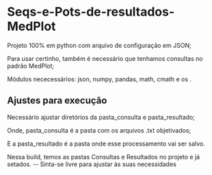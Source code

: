 # Seqs-e-Pots-de-resultados-MedPlot
Projeto 100% em python com arquivo de configuração em JSON;

Para usar certinho, também é necessário que tenhamos consultas no padrão MedPlot;

Módulos nececessários: json, numpy, pandas, math, cmath e os .

## Ajustes para execução
Necessário ajustar diretórios da pasta_consulta e pasta_resultado;

Onde, pasta_consulta é a pasta com os arquivos .txt objetivados;

E a pasta_resultado é a pasta onde esse processamento vai ser salvo.


Nessa build, temos as pastas Consultas e Resultados no projeto e já setados. -- Sinta-se livre para ajustar às suas necessidades